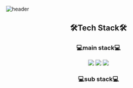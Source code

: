 ![header](https://capsule-render.vercel.app/api?type=Waving&color=F8B195&height=270&section=header&text=%20♥Welcome♥&fontSize=70&fontAlignY=30&desc=Suhyeon's%20Github&descSize=25&descAlign=80&descAlignY=50)

<div align=center><h2>🛠Tech Stack🛠</h2></div>

<div align=center><h3>💻main stack💻</h3></div>

<div align=center>
<img src="https://img.shields.io/badge/Python-3766AB?style=flat-square&logo=Python&logoColor=white"/></a>
<img src="https://img.shields.io/badge/jupyter-F37626?style=flat&logo=Jupyter&logoColor=white"/>
<img src="https://img.shields.io/badge/R-276DC3?style=flat&logo=R&logoColor=white"/></div>

<div align=center><h3>💻sub stack💻</h3></div>


